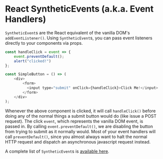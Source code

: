 # React SyntheticEvents (a.k.a. Event Handlers)

`SyntheticEvent`s are the React equivalent of the vanilla DOM's
`addEventListener()`. Using `SyntheticEvent`s, you can pass event listeners
directly to your components via props.

```js
const handleClick = event => {
	event.preventDefault();
	alert("clicked!")
};

const SimpleButton = () => (
	<div>
		<form>
		  <input type="submit" onClick={handleClick}>Click Me!</input>
		</form>
	</div>
);
```

Whenever the above component is clicked, it will call `handleClick()` before
doing any of the normal things a submit button would do (like issue a POST
request). The click `event`, which represents the vanilla DOM event, is passed
in. By calling `event.preventDefault()`, we are disabling the button from trying
to submit as it normally would. Most of your event handlers will call
`preventDefault()`, since you almost always want to halt the normal HTTP request
and dispatch an asynchronous javascript request instead.

A complete list of `SyntheticEvent`s is [available here][react-events].

[react-events]:https://facebook.github.io/react/docs/events.html
